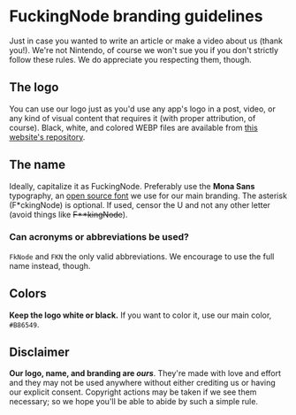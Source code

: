 <!-- markdownlint-disable md033 -->

# FuckingNode branding guidelines

Just in case you wanted to write an article or make a video about us (thank you!). We're not Nintendo, of course we won't sue you if you don't strictly follow these rules. We do appreciate you respecting them, though.

## The logo

You can use our logo just as you'd use any app's logo in a post, video, or any kind of visual content that requires it (with proper attribution, of course). Black, white, and colored WEBP files are available from [this website's repository](https://github.com/FuckingNode/fuckingnode.github.io/tree/main/docs).

## The name

Ideally, capitalize it as FuckingNode. Preferably use the **Mona Sans** typography, an [open source font](https://github.com/mona-sans) we use for our main branding. The asterisk (F\*ckingNode) is optional. If used, censor the U and not any other letter (avoid things like <s>F\*\*kingNode</s>).

### Can acronyms or abbreviations be used?

`FkNode` and `FKN` the only valid abbreviations. We encourage to use the full name instead, though.

## Colors

**Keep the logo white or black.** If you want to color it, use our main color, `#B86549`.

## Disclaimer

**Our logo, name, and branding are _ours_**. They're made with love and effort and they may not be used anywhere without either crediting us or having our explicit consent. Copyright actions may be taken if we see them necessary; so we hope you'll be able to abide by such a simple rule.
